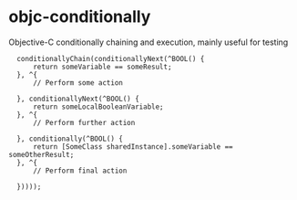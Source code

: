 objc-conditionally
==================

Objective-C conditionally chaining and execution, mainly useful for testing

```objc
  conditionallyChain(conditionallyNext(^BOOL() {
      return someVariable == someResult;
  }, ^{
      // Perform some action

  }, conditionallyNext(^BOOL() {
      return someLocalBooleanVariable;
  }, ^{
      // Perform further action

  }, conditionally(^BOOL() {
      return [SomeClass sharedInstance].someVariable == someOtherResult;
  }, ^{
      // Perform final action

  }))));
```

